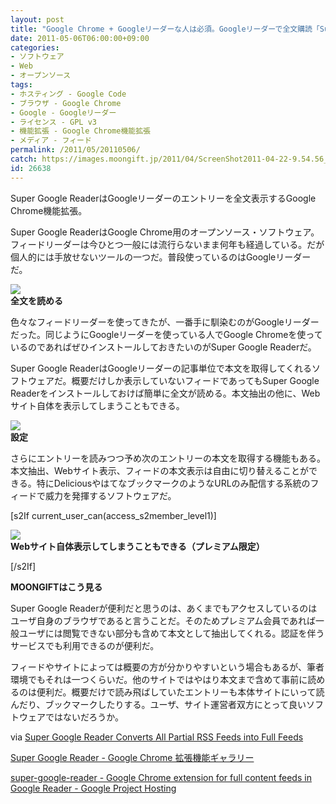 ```yaml
---
layout: post
title: "Google Chrome + Googleリーダーな人は必須。Googleリーダーで全文購読「Super Google Reader」"
date: 2011-05-06T06:00:00+09:00
categories:
- ソフトウェア
- Web
- オープンソース
tags: 
- ホスティング - Google Code
- ブラウザ - Google Chrome
- Google - Googleリーダー
- ライセンス - GPL v3
- 機能拡張 - Google Chrome機能拡張
- メディア - フィード
permalink: /2011/05/20110506/
catch: https://images.moongift.jp/2011/04/ScreenShot2011-04-22-9.54.56_thumb.png
id: 26638
---
```

Super Google ReaderはGoogleリーダーのエントリーを全文表示するGoogle Chrome機能拡張。

  

Super Google ReaderはGoogle Chrome用のオープンソース・ソフトウェア。フィードリーダーは今ひとつ一般には流行らないまま何年も経過している。だが個人的には手放せないツールの一つだ。普段使っているのはGoogleリーダーだ。

  

![](https://images.moongift.jp/2011/04/ScreenShot2011-04-22-9.56.39_thumb.png)  
**全文を読める**

  

色々なフィードリーダーを使ってきたが、一番手に馴染むのがGoogleリーダーだった。同じようにGoogleリーダーを使っている人でGoogle Chromeを使っているのであればぜひインストールしておきたいのがSuper Google Readerだ。

  
<!--more-->  

Super Google ReaderはGoogleリーダーの記事単位で本文を取得してくれるソフトウェアだ。概要だけしか表示していないフィードであってもSuper Google Readerをインストールしておけば簡単に全文が読める。本文抽出の他に、Webサイト自体を表示してしまうこともできる。

  

![](https://images.moongift.jp/2011/04/ScreenShot2011-04-22-9.54.56_thumb.png)  
**設定**

  

さらにエントリーを読みつつ予め次のエントリーの本文を取得する機能もある。本文抽出、Webサイト表示、フィードの本文表示は自由に切り替えることができる。特にDeliciousやはてなブックマークのようなURLのみ配信する系統のフィードで威力を発揮するソフトウェアだ。

  
[s2If current\_user\_can(access\_s2member\_level1)]

![](https://images.moongift.jp/2011/04/ScreenShot2011-04-22-9.55.18_thumb.png)  
**Webサイト自体表示してしまうこともできる（プレミアム限定）**

[/s2If]  
  
  

**MOONGIFTはこう見る**

  

Super Google Readerが便利だと思うのは、あくまでもアクセスしているのはユーザ自身のブラウザであると言うことだ。そのためプレミアム会員であれば一般ユーザには閲覧できない部分も含めて本文として抽出してくれる。認証を伴うサービスでも利用できるのが便利だ。

  

フィードやサイトによっては概要の方が分かりやすいという場合もあるが、筆者環境でもそれは一つくらいだ。他のサイトではやはり本文まで含めて事前に読めるのは便利だ。概要だけで読み飛ばしていたエントリーも本体サイトにいって読んだり、ブックマークしたりする。ユーザ、サイト運営者双方にとって良いソフトウェアではないだろうか。

  

via [Super Google Reader Converts All Partial RSS Feeds into Full Feeds](http://lifehacker.com/#!5793968/super-google-reader-converts-all-partial-rss-feeds-into-full-feeds)

  

[Super Google Reader - Google Chrome 拡張機能ギャラリー](https://chrome.google.com/extensions/detail/khbjahpecnkenngkidhioicnfpakihgo#)

  

[super-google-reader - Google Chrome extension for full content feeds in Google Reader - Google Project Hosting](https://code.google.com/p/super-google-reader/)

